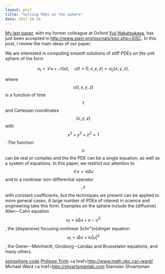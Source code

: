 ```yaml
---
layout: post
title: "Solving PDEs on the sphere"
date: 2017-10-26
---
```


<a href="http://arxiv.org/pdf/1701.06030.pdf">My last paper</a>, with my former colleague at Oxford
<a href="http://www.opt.mist.i.u-tokyo.ac.jp/~nakatsukasa/">Yuji Nakatsukasa</a>, has just been accepted in 
<a>http://www.siam.org/journals/sisc.php>SISC</a>. In this post, I review the main ideas of our paper. 

We are interested in computing smooth solutions of stiff PDEs on the unit sphere of the form 

$$
u_t = \mathcal{L}u + \mathcal{N}(u), \quad u(t=0,x,y,z)=u_0(x,y,z),
\label{PDE}
$$

where $$u(t,x,y,z)$$ is a function of time $$t$$ and Cartesian coordinates $$(x,y,z)$$ with $$x^2 + y^2 + z^2=1$$.
The function $$u$$ can be real or complex and the the PDE can be a single equation, as well as a system of equations.
In this paper, we restrict our attention to $$\mathcal{L} u = \alpha\Delta u$$ and to a nonlinear non-differential 
operator $$\mathcal{N}$$ with constant coefficients, but the techniques we present can be applied to more general cases.
A large number of PDEs of interest in science and engineering take this form.
Examples on the sphere include the (diffusive) Allen--Cahn equation $$u_t = \epsilon\Delta u + u - u^3$$, 
the (dispersive) focusing nonlinear Schr\"{o}dinger equation $$u_t=i\Delta u + iu|u|^2$$, 
the Gierer--Meinhardt, Ginzburg--Landau and Brusselator equations, and many others.

<a href=http://www.chebfun.org/docs/guide/guide19.html> spinsphere code</a>
<a href=http://www.ptrinh.com> Philippe Trinh</a>
<a href=http://www.math.ubc.ca/~ward/ Michael Ward</a> 
<a href=http://shvartsmanlab.com Stanislav Shvartsman</a>
